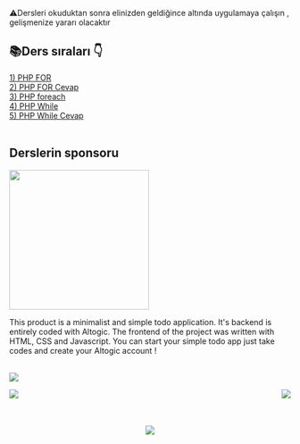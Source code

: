 ⚠️Dersleri okuduktan sonra elinizden geldiğince altında uygulamaya çalışın , gelişmenize yararı olacaktır

<h2>📚Ders sıraları 👇</h2>

<a href="https://github.com/alicangunduz/PHP-Kaynak/blob/main/5-donguler/for.php">1) PHP FOR</a><br>
<a href="https://github.com/alicangunduz/PHP-Kaynak/blob/main/5-donguler/for-cevap.php">2) PHP FOR Cevap</a><br>
<a href="https://github.com/alicangunduz/PHP-Kaynak/blob/main/5-donguler/foreach.php">3) PHP foreach </a><br>
<a href="https://github.com/alicangunduz/PHP-Kaynak/blob/main/5-donguler/while.php">4) PHP While</a><br>
<a href="https://github.com/alicangunduz/PHP-Kaynak/blob/main/5-donguler/while-cevap.php">5) PHP While Cevap</a><br><br>




<h2>Derslerin sponsoru</h2>
<a href="https://izleaf.com"><img src="https://izleaf.com/logo.png" width="250"></a>


<p>This product is a minimalist and simple todo application. It's backend is entirely coded with Altogic. The frontend of the project was written with HTML, CSS and Javascript. You can start your simple todo app just take codes and create your Altogic account !</p>
<br>
<img src="https://i.hizliresim.com/ct1lmj4.png">

<img src="https://i.hizliresim.com/10f5dxs.png" align="left"><img src="https://i.hizliresim.com/8g4dn7e.png" align="right">
<br>
<br>
<br>
<center><img src="https://i.hizliresim.com/3jefu92.png"></center>
 
